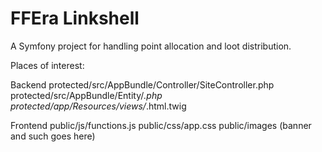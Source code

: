 FFEra Linkshell
========

A Symfony project for handling point allocation and loot distribution.

Places of interest:

Backend
protected/src/AppBundle/Controller/SiteController.php
protected/src/AppBundle/Entity/*.php
protected/app/Resources/views/*.html.twig

Frontend
public/js/functions.js
public/css/app.css
public/images (banner and such goes here)